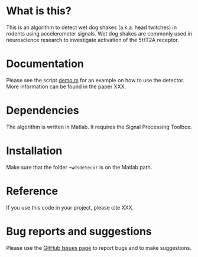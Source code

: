 # What is this?
This is an algorithm to detect wet dog shakes (a.k.a. head twitches) in rodents using accelerometer signals. Wet dog shakes are commonly used in neuroscience research to investigate activation of the 5HT2A receptor.

# Documentation
Please see the script [demo.m](https://github.com/NRC-Lund/wdsdetector/blob/main/demo.m) for an example on how to use the detector. More information can be found in the paper XXX.

# Dependencies
The algorithm is written in Matlab. It requires the Signal Processing Toolbox.

# Installation
Make sure that the folder `+wdsdetecor` is on the Matlab path.

# Reference
If you use this code in your project, please cite XXX.

# Bug reports and suggestions
Please use the [GitHub Issues page](https://github.com/NRC-Lund/wdsdetector/issues) to report bugs and to make suggestions.
